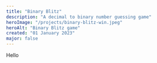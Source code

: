```yaml
---
title: "Binary Blitz"
description: "A decimal to binary number guessing game"
heroImage: "/projects/binary-blitz-win.jpeg"
heroAlt: "Binary Blitz game"
created: "01 January 2023"
major: false
---
```


Hello